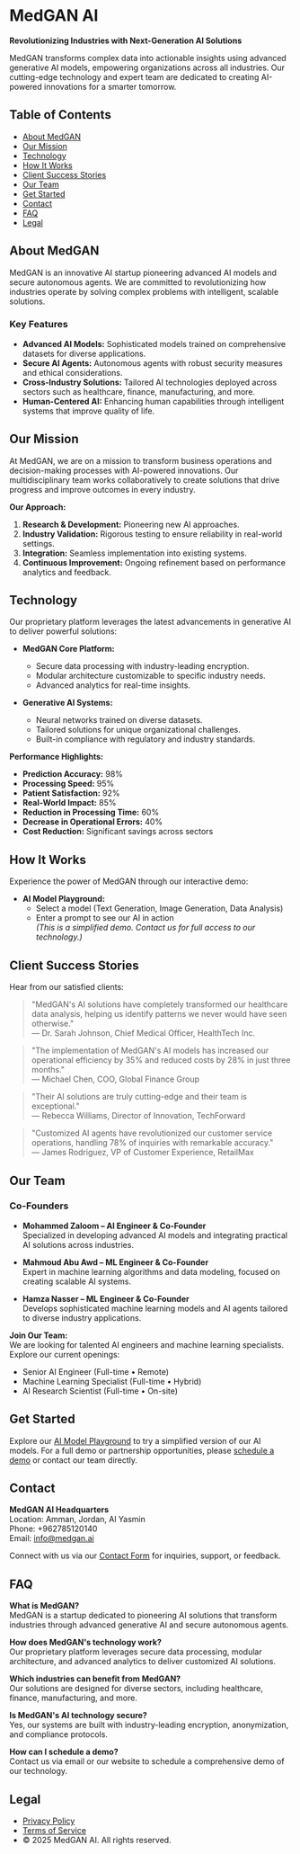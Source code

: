 # MedGAN AI

**Revolutionizing Industries with Next-Generation AI Solutions**

MedGAN transforms complex data into actionable insights using advanced generative AI models, empowering organizations across all industries. Our cutting-edge technology and expert team are dedicated to creating AI-powered innovations for a smarter tomorrow.

## Table of Contents

- [About MedGAN](#about-medgan)
- [Our Mission](#our-mission)
- [Technology](#technology)
- [How It Works](#how-it-works)
- [Client Success Stories](#client-success-stories)
- [Our Team](#our-team)
- [Get Started](#get-started)
- [Contact](#contact)
- [FAQ](#faq)
- [Legal](#legal)

## About MedGAN

MedGAN is an innovative AI startup pioneering advanced AI models and secure autonomous agents. We are committed to revolutionizing how industries operate by solving complex problems with intelligent, scalable solutions.

### Key Features

- **Advanced AI Models:** Sophisticated models trained on comprehensive datasets for diverse applications.
- **Secure AI Agents:** Autonomous agents with robust security measures and ethical considerations.
- **Cross-Industry Solutions:** Tailored AI technologies deployed across sectors such as healthcare, finance, manufacturing, and more.
- **Human-Centered AI:** Enhancing human capabilities through intelligent systems that improve quality of life.

## Our Mission

At MedGAN, we are on a mission to transform business operations and decision-making processes with AI-powered innovations. Our multidisciplinary team works collaboratively to create solutions that drive progress and improve outcomes in every industry.

**Our Approach:**

1. **Research & Development:** Pioneering new AI approaches.
2. **Industry Validation:** Rigorous testing to ensure reliability in real-world settings.
3. **Integration:** Seamless implementation into existing systems.
4. **Continuous Improvement:** Ongoing refinement based on performance analytics and feedback.

## Technology

Our proprietary platform leverages the latest advancements in generative AI to deliver powerful solutions:

- **MedGAN Core Platform:**  
  - Secure data processing with industry-leading encryption.
  - Modular architecture customizable to specific industry needs.
  - Advanced analytics for real-time insights.
  
- **Generative AI Systems:**  
  - Neural networks trained on diverse datasets.
  - Tailored solutions for unique organizational challenges.
  - Built-in compliance with regulatory and industry standards.

**Performance Highlights:**

- **Prediction Accuracy:** 98%
- **Processing Speed:** 95%
- **Patient Satisfaction:** 92%
- **Real-World Impact:** 85%
- **Reduction in Processing Time:** 60%
- **Decrease in Operational Errors:** 40%
- **Cost Reduction:** Significant savings across sectors

## How It Works

Experience the power of MedGAN through our interactive demo:

- **AI Model Playground:**  
  - Select a model (Text Generation, Image Generation, Data Analysis)
  - Enter a prompt to see our AI in action  
  *(This is a simplified demo. Contact us for full access to our technology.)*

## Client Success Stories

Hear from our satisfied clients:

> "MedGAN's AI solutions have completely transformed our healthcare data analysis, helping us identify patterns we never would have seen otherwise."  
> — Dr. Sarah Johnson, Chief Medical Officer, HealthTech Inc.

> "The implementation of MedGAN's AI models has increased our operational efficiency by 35% and reduced costs by 28% in just three months."  
> — Michael Chen, COO, Global Finance Group

> "Their AI solutions are truly cutting-edge and their team is exceptional."  
> — Rebecca Williams, Director of Innovation, TechForward

> "Customized AI agents have revolutionized our customer service operations, handling 78% of inquiries with remarkable accuracy."  
> — James Rodriguez, VP of Customer Experience, RetailMax

## Our Team

### Co-Founders

- **Mohammed Zaloom – AI Engineer & Co-Founder**  
  Specialized in developing advanced AI models and integrating practical AI solutions across industries.

- **Mahmoud Abu Awd – ML Engineer & Co-Founder**  
  Expert in machine learning algorithms and data modeling, focused on creating scalable AI systems.

- **Hamza Nasser – ML Engineer & Co-Founder**  
  Develops sophisticated machine learning models and AI agents tailored to diverse industry applications.

**Join Our Team:**  
We are looking for talented AI engineers and machine learning specialists. Explore our current openings:

- Senior AI Engineer (Full-time • Remote)
- Machine Learning Specialist (Full-time • Hybrid)
- AI Research Scientist (Full-time • On-site)

## Get Started

Explore our [AI Model Playground](#) to try a simplified version of our AI models. For a full demo or partnership opportunities, please [schedule a demo](#) or contact our team directly.

## Contact

**MedGAN AI Headquarters**  
Location: Amman, Jordan, Al Yasmin  
Phone: +962785120140  
Email: [info@medgan.ai](mailto:medganbusiness@gmail.com)  

Connect with us via our [Contact Form](#) for inquiries, support, or feedback.

## FAQ

**What is MedGAN?**  
MedGAN is a startup dedicated to pioneering AI solutions that transform industries through advanced generative AI and secure autonomous agents.

**How does MedGAN's technology work?**  
Our proprietary platform leverages secure data processing, modular architecture, and advanced analytics to deliver customized AI solutions.

**Which industries can benefit from MedGAN?**  
Our solutions are designed for diverse sectors, including healthcare, finance, manufacturing, and more.

**Is MedGAN's AI technology secure?**  
Yes, our systems are built with industry-leading encryption, anonymization, and compliance protocols.

**How can I schedule a demo?**  
Contact us via email or our website to schedule a comprehensive demo of our technology.

## Legal

- [Privacy Policy](#)
- [Terms of Service](#)
- © 2025 MedGAN AI. All rights reserved.
